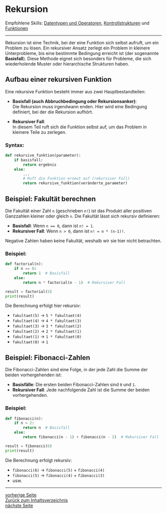 # Rekursion

Empfohlene Skills: [Datentypen und Operatoren](01_datentypen_operationen.md), [Kontrollstrukturen](02_kontrollstrukturen.md)
und [Funktionen](09_funktionen.md)

---

Rekursion ist eine Technik, bei der eine Funktion sich selbst aufruft, um ein Problem zu lösen. 
Ein rekursiver Ansatz zerlegt ein Problem in kleinere Unterprobleme, bis eine bestimmte Bedingung erreicht ist (der sogenannte **Basisfall**). 
Diese Methode eignet sich besonders für Probleme, die sich wiederholende Muster oder hierarchische Strukturen haben.


## Aufbau einer rekursiven Funktion

Eine rekursive Funktion besteht immer aus zwei Hauptbestandteilen:

- **Basisfall (auch Abbruchbedingung oder Rekursionsanker)**:  
Die Rekursion muss irgendwann enden. Hier wird eine Bedingung definiert, bei der die Rekursion aufhört.

- **Rekursiver Fall**:  
In diesem Teil ruft sich die Funktion selbst auf, um das Problem in kleinere Teile zu zerlegen.

### Syntax:

```python
def rekursive_funktion(parameter):
    if basisfall:
        return ergebnis
    else:
        ...
        # Ruft die Funktion erneut auf (rekursiver Fall)
        return rekursive_funktion(veränderte_parameter)
```


## Beispiel: Fakultät berechnen

Die Fakultät einer Zahl `n` (geschrieben `n!`) ist das Produkt aller positiven Ganzzahlen kleiner oder gleich `n`. Die Fakultät lässt sich rekursiv definieren:

- **Basisfall**: Wenn `n == 0`, dann ist `n! = 1`.
- **Rekursiver Fall**: Wenn `n > 0`, dann ist `n! = n * (n-1)!`.

Negative Zahlen haben keine Fakultät, weshalb wir sie hier nicht betrachten.

### Beispiel:

```python
def factorial(n):
    if n == 0:
        return 1  # Basisfall
    else:
        return n * factorial(n - 1)  # Rekursiver Fall

result = factorial(5)
print(result)  
```

Die Berechnung erfolgt hier rekursiv:
- `fakultaet(5)` → `5 * fakultaet(4)`
- `fakultaet(4)` → `4 * fakultaet(3)`
- `fakultaet(3)` → `3 * fakultaet(2)`
- `fakultaet(2)` → `2 * fakultaet(1)`
- `fakultaet(1)` → `1 * fakultaet(0)`
- `fakultaet(0)` → `1`


## Beispiel: Fibonacci-Zahlen

Die Fibonacci-Zahlen sind eine Folge, in der jede Zahl die Summe der beiden vorhergehenden ist:
- **Basisfälle**: Die ersten beiden Fibonacci-Zahlen sind `0` und `1`.
- **Rekursiver Fall**: Jede nachfolgende Zahl ist die Summe der beiden vorhergehenden.

### Beispiel:

```python
def fibonacci(n):
    if n < 2:
        return n  # Basisfall
    else:
        return fibonacci(n - 1) + fibonacci(n - 2)  # Rekursiver Fall

result = fibonacci(6)
print(result)
```

Die Berechnung erfolgt rekursiv:
- `fibonacci(6)` → `fibonacci(5)` + `fibonacci(4)`
- `fibonacci(5)` → `fibonacci(4)` + `fibonacci(3)`
- usw.

---

[vorherige Seite](10_nuetzliche_funktionen.md)  
[Zurück zum Inhaltsverzeichnis](00_inhaltsverzeichnis.md)  
[nächste Seite](12_backtracking.md)